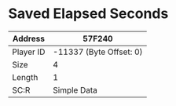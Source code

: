 #  Saved Elapsed Seconds
Address   | 57F240
----------|-------------
Player ID | -11337 (Byte Offset: 0)
Size 	  | 4
Length 	  | 1
SC:R      | Simple Data


